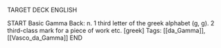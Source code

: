 TARGET DECK
ENGLISH

START
Basic
Gamma
Back: n. 1 third letter of the greek alphabet (g, g). 2 third-class mark for a piece of work etc. [greek]
Tags: [[da_Gamma]], [[Vasco_da_Gamma]]
END
